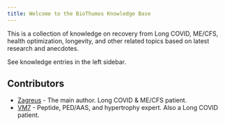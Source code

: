 ```yaml
---
title: Welcome to the BioThumos Knowledge Base
---
```


This is a collection of knowledge on recovery from Long COVID, ME/CFS, health optimization, longevity, and other related topics based on latest research and anecdotes.

See knowledge entries in the left sidebar.

## Contributors
* [Zagreus](https://x.com/zagreusrevival) - The main author. Long COVID & ME/CFS patient.
* [VM7](https://x.com/0xVM7) - Peptide, PED/AAS, and hypertrophy expert. Also a Long COVID patient.
